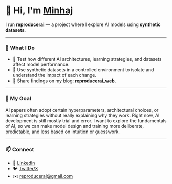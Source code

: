 # 👋 Hi, I'm **[Minhaj](https://ansariminhaj.github.io)**  

I run **[reproducerai](https://reproducerai.github.io/ai-repro-blog/)** — a project where I explore AI models using **synthetic datasets**.  

---

### 🔬 What I Do
- 🧪 Test how different AI architectures, learning strategies, and datasets affect model performance.
- 🎯 Use synthetic datasets in a controlled environment to isolate and understand the impact of each change.
- 📝 Share findings on my blog:  **[reproducerai_web](https://reproducerai.github.io/ai-repro-blog/)**. 

---

### 🌱 My Goal
AI papers often adopt certain hyperparameters, architectural choices, or learning strategies without really explaining why they work. Right now, AI development is still mostly trial and error. I want to explore the fundamentals of AI, so we can make model design and training more deliberate, predictable, and less based on intuition or guesswork.

---

### 📫 Connect
- 💼 [LinkedIn](https://www.linkedin.com/in/minhaj-uddin-ansari-040573160/) 
- 🐦 [Twitter/X](https://x.com/minhajansari_) 
- ✉️ reproducerai@gmail.com  
